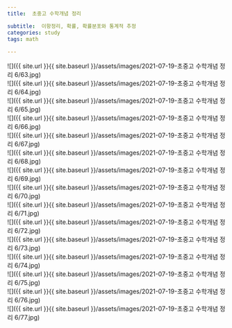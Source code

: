 ```yaml
---
title:  초중고 수학개념 정리

subtitle:  이항정리, 확률, 확률분포와 통계적 추정
categories: study 
tags: math
 
---
```


  
  
![]({{ site.url }}{{ site.baseurl }}/assets/images/2021-07-19-초중고 수학개념 정리 6/63.jpg)  
![]({{ site.url }}{{ site.baseurl }}/assets/images/2021-07-19-초중고 수학개념 정리 6/64.jpg)  
![]({{ site.url }}{{ site.baseurl }}/assets/images/2021-07-19-초중고 수학개념 정리 6/65.jpg)  
![]({{ site.url }}{{ site.baseurl }}/assets/images/2021-07-19-초중고 수학개념 정리 6/66.jpg)  
![]({{ site.url }}{{ site.baseurl }}/assets/images/2021-07-19-초중고 수학개념 정리 6/67.jpg)  
![]({{ site.url }}{{ site.baseurl }}/assets/images/2021-07-19-초중고 수학개념 정리 6/68.jpg)  
![]({{ site.url }}{{ site.baseurl }}/assets/images/2021-07-19-초중고 수학개념 정리 6/69.jpg)  
![]({{ site.url }}{{ site.baseurl }}/assets/images/2021-07-19-초중고 수학개념 정리 6/70.jpg)  
![]({{ site.url }}{{ site.baseurl }}/assets/images/2021-07-19-초중고 수학개념 정리 6/71.jpg)  
![]({{ site.url }}{{ site.baseurl }}/assets/images/2021-07-19-초중고 수학개념 정리 6/72.jpg)  
![]({{ site.url }}{{ site.baseurl }}/assets/images/2021-07-19-초중고 수학개념 정리 6/73.jpg)  
![]({{ site.url }}{{ site.baseurl }}/assets/images/2021-07-19-초중고 수학개념 정리 6/74.jpg)  
![]({{ site.url }}{{ site.baseurl }}/assets/images/2021-07-19-초중고 수학개념 정리 6/75.jpg)  
![]({{ site.url }}{{ site.baseurl }}/assets/images/2021-07-19-초중고 수학개념 정리 6/76.jpg)  
![]({{ site.url }}{{ site.baseurl }}/assets/images/2021-07-19-초중고 수학개념 정리 6/77.jpg)  
